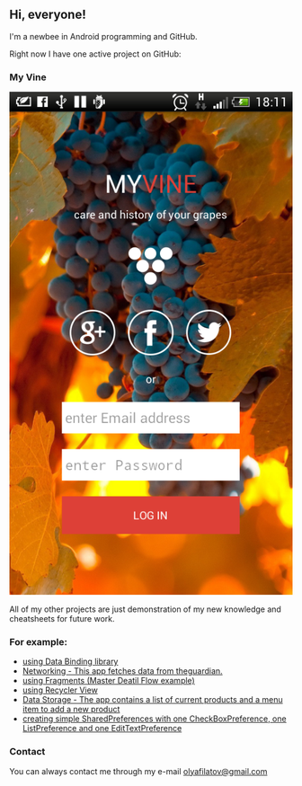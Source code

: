 ## Hi, everyone!

I'm a newbee in Android programming and GitHub.

Right now I have one active project on GitHub:

### My Vine

[![My Vine](https://raw.githubusercontent.com/OlyaFilatova/My-Vine/master/docs/entrance.png)](https://olyafilatova.github.io/My-Vine/)

All of my other projects are just demonstration of my new knowledge and cheatsheets for future work.

### For example:

- [using Data Binding library](https://olyafilatova.github.io/CourseTrail_DataBinding/)
- [Networking - This app fetches data from theguardian.](https://olyafilatova.github.io/aubc07_NewsApp/)
- [using Fragments (Master Deatil Flow example)](https://olyafilatova.github.io/CourseTrail_Fragments__Master_Detail_Flow/)
- [using Recycler View](https://olyafilatova.github.io/CourseTrail_RecyclerView/)
- [Data Storage - The app contains a list of current products and a menu item to add a new product](https://olyafilatova.github.io/aubc08_InventoryApp/)
- [creating simple SharedPreferences with one CheckBoxPreference, one ListPreference and one EditTextPreference](https://olyafilatova.github.io/SimplyPreferences/)


### Contact

You can always contact me through my e-mail [olyafilatov@gmail.com](mailto:olyafilatov@gmail.com)
